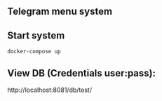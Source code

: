 ## Telegram menu system

## Start system
```shell
docker-compose up
```

## View DB (Credentials user:pass):
http://localhost:8081/db/test/